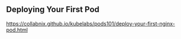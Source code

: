 ## Deploying Your First Pod
https://collabnix.github.io/kubelabs/pods101/deploy-your-first-nginx-pod.html
